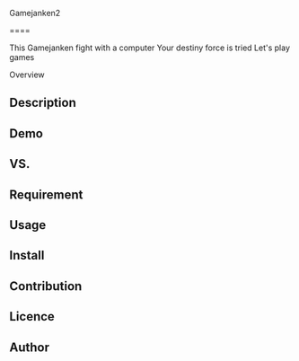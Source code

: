 Gamejanken2

====


This Gamejanken fight with a computer
Your destiny force is tried
Let's play games



Overview

## Description

## Demo

## VS. 

## Requirement

## Usage

## Install

## Contribution

## Licence

## Author



